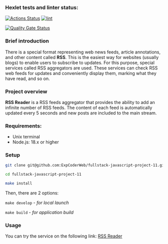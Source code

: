 ### Hexlet tests and linter status:
[![Actions Status](https://github.com/ExpCoderWeb/fullstack-javascript-project-11/actions/workflows/hexlet-check.yml/badge.svg)](https://github.com/ExpCoderWeb/fullstack-javascript-project-11/actions) [![lint](https://github.com/ExpCoderWeb/fullstack-javascript-project-11/actions/workflows/lint.yml/badge.svg)](https://github.com/ExpCoderWeb/fullstack-javascript-project-11/actions/workflows/lint.yml)

[![Quality Gate Status](https://sonarcloud.io/api/project_badges/measure?project=ExpCoderWeb_fullstack-javascript-project-11&metric=alert_status)](https://sonarcloud.io/summary/new_code?id=ExpCoderWeb_fullstack-javascript-project-11)

### Brief introduction
There is a special format representing web news feeds, article annotations, and other content called **RSS**. This is the easiest way for websites (usually blogs) to enable users to subscribe to updates. For this purpose, special services called RSS aggregators are used. These services can check RSS web feeds for updates and conveniently display them, marking what they have read, and so on.

### Project overview
**RSS Reader** is a RSS feeds aggregator that provides the ability to add an infinite number of RSS feeds. The content of each feed is automatically updated every 5 seconds and new posts are included to the main stream.

### Requirements:
- Unix terminal
- Node.js: 18.x or higher

### Setup
```bash
git clone git@github.com:ExpCoderWeb/fullstack-javascript-project-11.git
```

```bash
cd fullstack-javascript-project-11
```

```bash
make install
```
Then, there are 2 options:

`make develop` - _for local launch_

`make build` - _for application build_

### Usage
You can try the service on the following link:
[RSS Reader](https://expcoderweb-rss-reader.vercel.app)
